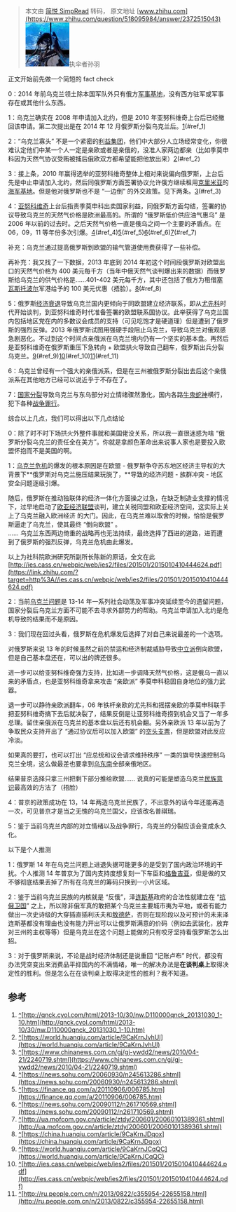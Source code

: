 > 本文由 [简悦 SimpRead](http://ksria.com/simpread/) 转码， 原文地址 [www.zhihu.com](https://www.zhihu.com/question/518095984/answer/2372515043) ![4a0f06440efc8914f9e9c7c3d3dd19f6_MD5](../assets/4a0f06440efc8914f9e9c7c3d3dd19f6_MD5.jpg)执伞者孙羽​

正文开始前先做一个简短的 fact check

0：2014 年前乌克兰领土除本国军队外只有俄方[军事基地](https://www.zhihu.com/search?q=%E5%86%9B%E4%BA%8B%E5%9F%BA%E5%9C%B0&search_source=Entity&hybrid_search_source=Entity&hybrid_search_extra=%7B%22sourceType%22%3A%22answer%22%2C%22sourceId%22%3A2372515043%7D)，没有西方驻军或军事存在或其他什么东西。

1：乌克兰确实在 2008 年申请加入北约，但是 2010 年亚努科维奇上台后已经撤回该申请。第二次提出是在 2014 年 12 月俄罗斯分裂乌克兰后。[1](1)(#ref_1)

2：“乌克兰寡头” 不是一个紧密的[利益集团](https://www.zhihu.com/search?q=%E5%88%A9%E7%9B%8A%E9%9B%86%E5%9B%A2&search_source=Entity&hybrid_search_source=Entity&hybrid_search_extra=%7B%22sourceType%22%3A%22answer%22%2C%22sourceId%22%3A2372515043%7D)，他们中大部分人立场经常变化，你很难认定他们中某一个人一定是亲欧或者是亲俄的，没准人家两边都亲（比如季莫申科因为天然气协议受贿被捕后俄欧双方都希望能把他放出来）[2](2)(#ref_2)

3：接上条，2010 年赢得选举的亚努科维奇整体上相对来说偏向俄罗斯，上台后先是中止申请加入北约，然后同俄罗斯方面签署协议允许俄方继续租用[克里米亚](https://www.zhihu.com/search?q=%E5%85%8B%E9%87%8C%E7%B1%B3%E4%BA%9A&search_source=Entity&hybrid_search_source=Entity&hybrid_search_extra=%7B%22sourceType%22%3A%22answer%22%2C%22sourceId%22%3A2372515043%7D)的[海军基地](https://www.zhihu.com/search?q=%E6%B5%B7%E5%86%9B%E5%9F%BA%E5%9C%B0&search_source=Entity&hybrid_search_source=Entity&hybrid_search_extra=%7B%22sourceType%22%3A%22answer%22%2C%22sourceId%22%3A2372515043%7D)。但是他对俄罗斯也不是 “一边倒” 的外交政策。见下两条。[3](3)(#ref_3)

4：[亚努科维奇](https://www.zhihu.com/search?q=%E4%BA%9A%E5%8A%AA%E7%A7%91%E7%BB%B4%E5%A5%87&search_source=Entity&hybrid_search_source=Entity&hybrid_search_extra=%7B%22sourceType%22%3A%22answer%22%2C%22sourceId%22%3A2372515043%7D)上台后指责季莫申科出卖国家利益，同俄罗斯方面勾结，签署的协议导致乌克兰的天然气价格是欧洲最高的。所谓的 “俄罗斯低价供应油气惠乌” 是 2006 年以前的过去时。之后天然气价格一直是俄乌之间一个主要的矛盾点。在 06，09，11 等年份多次引爆。[4](4)(#ref_4)[5](5)(#ref_5)[6](6)(#ref_6)[7](7)(#ref_7)

补充：乌克兰通过提高俄罗斯到欧盟的输气管道使用费获得了一些补偿。

再补充：我又找了一下数据，2013 年底到 2014 年初这个时间段俄罗斯对欧盟出口的天然气价格为 400 美元每千方（当年中俄天然气谈判爆出来的数据）而俄罗斯给乌克兰的供气价格是……401-402 美元每千方，其中还包括了俄方为租借[塞瓦斯托波尔](https://www.zhihu.com/search?q=%E5%A1%9E%E7%93%A6%E6%96%AF%E6%89%98%E6%B3%A2%E5%B0%94&search_source=Entity&hybrid_search_source=Entity&hybrid_search_extra=%7B%22sourceType%22%3A%22answer%22%2C%22sourceId%22%3A2372515043%7D)军港给予的 100 美元优惠（捂脸）。[8](8)(#ref_8)

5：俄罗斯[经济衰退](https://www.zhihu.com/search?q=%E7%BB%8F%E6%B5%8E%E8%A1%B0%E9%80%80&search_source=Entity&hybrid_search_source=Entity&hybrid_search_extra=%7B%22sourceType%22%3A%22answer%22%2C%22sourceId%22%3A2372515043%7D)导致乌克兰国内更倾向于同欧盟建立经济联系，即从[尤先科](https://www.zhihu.com/search?q=%E5%B0%A4%E5%85%88%E7%A7%91&search_source=Entity&hybrid_search_source=Entity&hybrid_search_extra=%7B%22sourceType%22%3A%22answer%22%2C%22sourceId%22%3A2372515043%7D)时代开始谈判，到亚努科维奇时代准备签署的欧盟联系国协议。此举获得了乌克兰国内包括地区党在内的多数议会成员的支持（可见吃饱才是硬道理）但是遭到了俄罗斯的强烈反弹。2013 年俄罗斯试图用强硬手段阻止乌克兰，导致乌克兰对俄观感急剧恶化。不过到这个时间点亲俄派在乌克兰境内仍有一个坚实的基本盘。再然后是亚努科维奇在俄罗斯重压下急转向 + 欧盟拱火导致自己翻车，俄罗斯出兵分裂乌克兰。[9](9)(#ref_9)[10](10)(#ref_10)[11](11)(#ref_11)

6：乌克兰曾经有一个强大的亲俄派系，但是在三州被俄罗斯分裂出去后这个亲俄派系在其他地方已经可以说近乎于不存在了。

7：[国家分裂](https://www.zhihu.com/search?q=%E5%9B%BD%E5%AE%B6%E5%88%86%E8%A3%82&search_source=Entity&hybrid_search_source=Entity&hybrid_search_extra=%7B%22sourceType%22%3A%22answer%22%2C%22sourceId%22%3A2372515043%7D)导致乌克兰与东乌部分对立情绪骤然激化，国内各路[牛鬼蛇神](https://www.zhihu.com/search?q=%E7%89%9B%E9%AC%BC%E8%9B%87%E7%A5%9E&search_source=Entity&hybrid_search_source=Entity&hybrid_search_extra=%7B%22sourceType%22%3A%22answer%22%2C%22sourceId%22%3A2372515043%7D)横行，犯下各种[战争罪行](https://www.zhihu.com/search?q=%E6%88%98%E4%BA%89%E7%BD%AA%E8%A1%8C&search_source=Entity&hybrid_search_source=Entity&hybrid_search_extra=%7B%22sourceType%22%3A%22answer%22%2C%22sourceId%22%3A2372515043%7D)。

综合以上几点，我们可以得出以下几点结论

0：除了时不时下场拱火外整件事就和美国佬没关系，所以我一直很迷惑为啥 “俄罗斯分裂乌克兰的责任全在美方”。你就是拿颜色革命出来说事人家也是要投入欧盟怀抱而不是美国的啊。

1：[乌克兰危机](https://www.zhihu.com/search?q=%E4%B9%8C%E5%85%8B%E5%85%B0%E5%8D%B1%E6%9C%BA&search_source=Entity&hybrid_search_source=Entity&hybrid_search_extra=%7B%22sourceType%22%3A%22answer%22%2C%22sourceId%22%3A2372515043%7D)的爆发的根本原因是在欧盟 - 俄罗斯争夺苏东地区经济主导权的大背景下**俄罗斯对乌克兰施压结果玩脱了，**导致的经济问题 - 族群冲突 - 地区安全问题逐级引爆。

随后，俄罗斯在推动独联体的经济一体化方面操之过急，在缺乏制造业支撑的情况下，过早地启动了[欧亚经济联盟](https://www.zhihu.com/search?q=%E6%AC%A7%E4%BA%9A%E7%BB%8F%E6%B5%8E%E8%81%94%E7%9B%9F&search_source=Entity&hybrid_search_source=Entity&hybrid_search_extra=%7B%22sourceType%22%3A%22answer%22%2C%22sourceId%22%3A2372515043%7D)谈判，建立关税同盟和欧亚经济空间，这实际上关上了乌克兰融入欧洲经济 的大门。因此，在乌克兰难以取舍的时候，恰恰是俄罗斯逼走了乌克兰，使其最终 “倒向欧盟” 。  
…… 乌克兰东西两边倚重的战略再也无法持续，最终选择了西进的道路，进而遭到了俄罗斯的强烈反弹，乌克兰危机由此爆发。

以上为社科院欧洲研究所副所长陈新的原话，全文在此 [http://ies.cass.cn/webpic/web/ies2/files/201501/2015010410444624.pdf](https://link.zhihu.com/?target=http%3A//ies.cass.cn/webpic/web/ies2/files/201501/2015010410444624.pdf)

2：当前[乌克兰问题](https://www.zhihu.com/search?q=%E4%B9%8C%E5%85%8B%E5%85%B0%E9%97%AE%E9%A2%98&search_source=Entity&hybrid_search_source=Entity&hybrid_search_extra=%7B%22sourceType%22%3A%22answer%22%2C%22sourceId%22%3A2372515043%7D)是 13-14 年一系列社会动荡及军事冲突延续至今的遗留问题，国家分裂后乌克兰方面不可能不去寻求外部势力的帮助。乌克兰申请加入北约是危机导致的结果而不是原因。

3：我们现在回过头看，俄罗斯在危机爆发后选择了对自己来说最差的一个选项。

对俄罗斯来说 13 年的时候虽然之前的禁运和经济制裁威胁导致[中立派](https://www.zhihu.com/search?q=%E4%B8%AD%E7%AB%8B%E6%B4%BE&search_source=Entity&hybrid_search_source=Entity&hybrid_search_extra=%7B%22sourceType%22%3A%22answer%22%2C%22sourceId%22%3A2372515043%7D)倒向欧盟，但是自己基本盘还在，可以出的牌还很多。

进一步可以给亚努科维奇强力支持，比如进一步调降天然气价格，这是俄乌一直以来的矛盾点，也是亚努科维奇拿来攻击 “亲欧派” 季莫申科稳固自身地位的强力武器。

退一步可以静待亲欧派翻车，06 年铁杆亲欧的尤先科和摇摆亲欧的季莫申科联手把亚努科维奇搞下去后就决裂了，结果反倒是让亚努科维奇捞到机会又当了一年多总理。留住亲俄派在乌克兰的基本盘以后还有机会翻。另外亲欧派 13 年以前为了争取民众支持开出了 “通过协议后可以加入欧盟” 的[空头支票](https://www.zhihu.com/search?q=%E7%A9%BA%E5%A4%B4%E6%94%AF%E7%A5%A8&search_source=Entity&hybrid_search_source=Entity&hybrid_search_extra=%7B%22sourceType%22%3A%22answer%22%2C%22sourceId%22%3A2372515043%7D)，但是欧盟对此反应冷淡。

如果真的要打，也可以打出 “应总统和议会请求维持秩序” 一类的旗号快速控制乌克兰全境，这么做最差也要拿到[乌东南](https://www.zhihu.com/search?q=%E4%B9%8C%E4%B8%9C%E5%8D%97&search_source=Entity&hybrid_search_source=Entity&hybrid_search_extra=%7B%22sourceType%22%3A%22answer%22%2C%22sourceId%22%3A2372515043%7D)全部亲俄地区。

结果普京选择只拿三州把剩下部分推给欧盟…… 说真的可能是塑造乌克兰[民族意识](https://www.zhihu.com/search?q=%E6%B0%91%E6%97%8F%E6%84%8F%E8%AF%86&search_source=Entity&hybrid_search_source=Entity&hybrid_search_extra=%7B%22sourceType%22%3A%22answer%22%2C%22sourceId%22%3A2372515043%7D)最高效的方法了（捂脸）

4：普京的政策成功在 13，14 年两造乌克兰民族了，不出意外的话今年还能再造一次，可见普京才是当之无愧的乌克兰国父，应该改名普祺瑞。

5：鉴于当前乌克兰内部的对立情绪以及战争罪行，乌克兰的分裂应该会变成永久化。

以下是个人推测

1：俄罗斯 14 年在乌克兰问题上进退失据可能更多的是受到了国内政治环境的干扰。个人推测 14 年普京为了国内支持度想复刻一下车臣和[格鲁吉亚](https://www.zhihu.com/search?q=%E6%A0%BC%E9%B2%81%E5%90%89%E4%BA%9A&search_source=Entity&hybrid_search_source=Entity&hybrid_search_extra=%7B%22sourceType%22%3A%22answer%22%2C%22sourceId%22%3A2372515043%7D)，但是做的又不够彻底结果丢掉了所有在乌克兰的筹码只换到一小片区域。

2：鉴于当前乌克兰民族的内核就是 “反俄”，泽[连斯基](https://www.zhihu.com/search?q=%E8%BF%9E%E6%96%AF%E5%9F%BA&search_source=Entity&hybrid_search_source=Entity&hybrid_search_extra=%7B%22sourceType%22%3A%22answer%22%2C%22sourceId%22%3A2372515043%7D)政府的合法性就建立在 “[抗俄卫国](https://www.zhihu.com/search?q=%E6%8A%97%E4%BF%84%E5%8D%AB%E5%9B%BD&search_source=Entity&hybrid_search_source=Entity&hybrid_search_extra=%7B%22sourceType%22%3A%22answer%22%2C%22sourceId%22%3A2372515043%7D)” 之上，所以除非俄军真的敢把某个乌克兰主要城市夷为平地，或者有能力做出一次史诗级的大穿插直插利沃夫和[敖德萨](https://www.zhihu.com/search?q=%E6%95%96%E5%BE%B7%E8%90%A8&search_source=Entity&hybrid_search_source=Entity&hybrid_search_extra=%7B%22sourceType%22%3A%22answer%22%2C%22sourceId%22%3A2372515043%7D)，否则在现阶段以及可预计的未来泽连斯基都没有理由也没有能力开出可以让俄罗斯满意的价码（例如去武装化，放弃对三州的主权等等）但是乌克兰在这个问题上能做的只有咬牙坚持看俄罗斯怎么出招。

3：对于俄罗斯来说，不论是战时经济体制还是说重回 “记账卢布” 时代，都没有办法凭空变出来消费品平抑国内的不满情绪，唯一的解决办法是**在谈判桌上**取得决定性的胜利。但是怎么在在谈判桌上取得决定性的胜利？我不知道。

参考
--

1.  [^](#ref_1_0)[http://qnck.cyol.com/html/2013-10/30/nw.D110000qnck_20131030_1-10.htm](http://qnck.cyol.com/html/2013-10/30/nw.D110000qnck_20131030_1-10.htm)
2.  [^](#ref_2_0)[https://world.huanqiu.com/article/9CaKrnJvhUl](https://world.huanqiu.com/article/9CaKrnJvhUl)
3.  [^](#ref_3_0)[https://www.chinanews.com.cn/gj/gj-ywdd2/news/2010/04-21/2240719.shtml](https://www.chinanews.com.cn/gj/gj-ywdd2/news/2010/04-21/2240719.shtml)
4.  [^](#ref_4_0)[https://news.sohu.com/20060930/n245613286.shtml](https://news.sohu.com/20060930/n245613286.shtml)
5.  [^](#ref_5_0)[https://finance.qq.com/a/20110906/006785.htm](https://finance.qq.com/a/20110906/006785.htm)
6.  [^](#ref_6_0)[https://news.sohu.com/20090112/n261710569.shtml](https://news.sohu.com/20090112/n261710569.shtml)
7.  [^](#ref_7_0)[http://ua.mofcom.gov.cn/article/ztdy/200601/20060101389361.shtml](http://ua.mofcom.gov.cn/article/ztdy/200601/20060101389361.shtml)
8.  [^](#ref_8_0)[https://china.huanqiu.com/article/9CaKrnJDqox](https://china.huanqiu.com/article/9CaKrnJDqox)
9.  [^](#ref_9_0)[https://world.huanqiu.com/article/9CaKrnJCqQC](https://world.huanqiu.com/article/9CaKrnJCqQC)
10.  [^](#ref_10_0)[http://ies.cass.cn/webpic/web/ies2/files/201501/2015010410444624.pdf](http://ies.cass.cn/webpic/web/ies2/files/201501/2015010410444624.pdf)
11.  [^](#ref_11_0)[http://ru.people.com.cn/n/2013/0822/c355954-22655158.html](http://ru.people.com.cn/n/2013/0822/c355954-22655158.html)